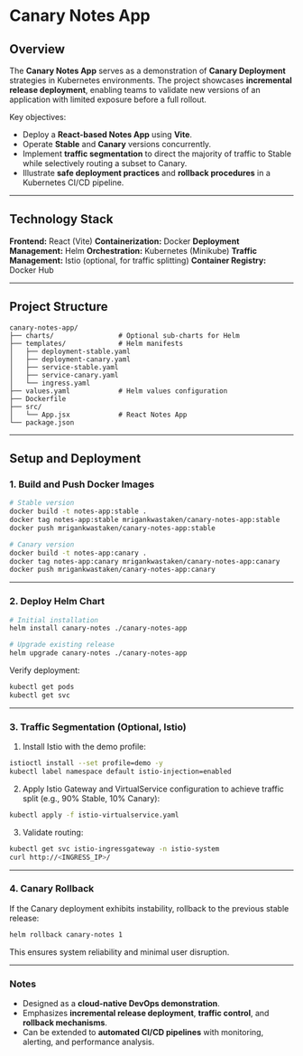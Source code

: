 # Canary Notes App

## Overview

The **Canary Notes App** serves as a demonstration of **Canary Deployment** strategies in Kubernetes environments. The project showcases **incremental release deployment**, enabling teams to validate new versions of an application with limited exposure before a full rollout.

Key objectives:

* Deploy a **React-based Notes App** using **Vite**.
* Operate **Stable** and **Canary** versions concurrently.
* Implement **traffic segmentation** to direct the majority of traffic to Stable while selectively routing a subset to Canary.
* Illustrate **safe deployment practices** and **rollback procedures** in a Kubernetes CI/CD pipeline.

---

## Technology Stack

**Frontend:** React (Vite)
**Containerization:** Docker
**Deployment Management:** Helm
**Orchestration:** Kubernetes (Minikube)
**Traffic Management:** Istio (optional, for traffic splitting)
**Container Registry:** Docker Hub

---

## Project Structure

```
canary-notes-app/
├── charts/                # Optional sub-charts for Helm
├── templates/             # Helm manifests
│   ├── deployment-stable.yaml
│   ├── deployment-canary.yaml
│   ├── service-stable.yaml
│   ├── service-canary.yaml
│   └── ingress.yaml
├── values.yaml            # Helm values configuration
├── Dockerfile
├── src/
│   └── App.jsx            # React Notes App
└── package.json
```

---

## Setup and Deployment

### 1. Build and Push Docker Images

```bash
# Stable version
docker build -t notes-app:stable .
docker tag notes-app:stable mrigankwastaken/canary-notes-app:stable
docker push mrigankwastaken/canary-notes-app:stable

# Canary version
docker build -t notes-app:canary .
docker tag notes-app:canary mrigankwastaken/canary-notes-app:canary
docker push mrigankwastaken/canary-notes-app:canary
```

---

### 2. Deploy Helm Chart

```bash
# Initial installation
helm install canary-notes ./canary-notes-app

# Upgrade existing release
helm upgrade canary-notes ./canary-notes-app
```

Verify deployment:

```bash
kubectl get pods
kubectl get svc
```

---

### 3. Traffic Segmentation (Optional, Istio)

1. Install Istio with the demo profile:

```bash
istioctl install --set profile=demo -y
kubectl label namespace default istio-injection=enabled
```

2. Apply Istio Gateway and VirtualService configuration to achieve traffic split (e.g., 90% Stable, 10% Canary):

```bash
kubectl apply -f istio-virtualservice.yaml
```

3. Validate routing:

```bash
kubectl get svc istio-ingressgateway -n istio-system
curl http://<INGRESS_IP>/
```

---

### 4. Canary Rollback

If the Canary deployment exhibits instability, rollback to the previous stable release:

```bash
helm rollback canary-notes 1
```

This ensures system reliability and minimal user disruption.

---

### Notes

* Designed as a **cloud-native DevOps demonstration**.
* Emphasizes **incremental release deployment**, **traffic control**, and **rollback mechanisms**.
* Can be extended to **automated CI/CD pipelines** with monitoring, alerting, and performance analysis.

